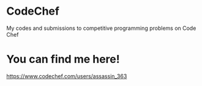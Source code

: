 # CodeChef

My codes and submissions to competitive programming problems on Code Chef

# You can find me here!
https://www.codechef.com/users/assassin_363
